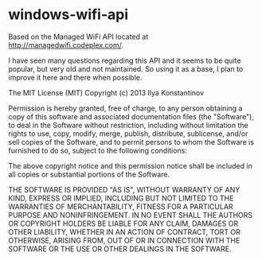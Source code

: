 # windows-wifi-api
Based on the Managed WiFi API located at http://managedwifi.codeplex.com/.

I have seen many questions regarding this API and it seems to be quite popular, but very old and not maintained. So using it as a base, I plan to improve it here and there when possible.

The MIT License (MIT) Copyright (c) 2013 Ilya Konstantinov

Permission is hereby granted, free of charge, to any person obtaining a copy of this software and associated documentation files (the "Software"), to deal in the Software without restriction, including without limitation the rights to use, copy, modify, merge, publish, distribute, sublicense, and/or sell copies of the Software, and to permit persons to whom the Software is furnished to do so, subject to the following conditions:

The above copyright notice and this permission notice shall be included in all copies or substantial portions of the Software.

THE SOFTWARE IS PROVIDED "AS IS", WITHOUT WARRANTY OF ANY KIND, EXPRESS OR IMPLIED, INCLUDING BUT NOT LIMITED TO THE WARRANTIES OF MERCHANTABILITY, FITNESS FOR A PARTICULAR PURPOSE AND NONINFRINGEMENT. IN NO EVENT SHALL THE AUTHORS OR COPYRIGHT HOLDERS BE LIABLE FOR ANY CLAIM, DAMAGES OR OTHER LIABILITY, WHETHER IN AN ACTION OF CONTRACT, TORT OR OTHERWISE, ARISING FROM, OUT OF OR IN CONNECTION WITH THE SOFTWARE OR THE USE OR OTHER DEALINGS IN THE SOFTWARE.
